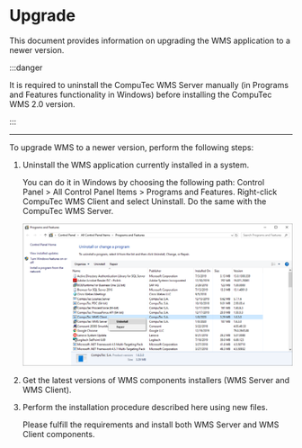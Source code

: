 # Upgrade

This document provides information on upgrading the WMS application to a newer version.

:::danger

It is required to uninstall the CompuTec WMS Server manually (in Programs and Features functionality in Windows) before installing the CompuTec WMS 2.0 version.

:::

---

To upgrade WMS to a newer version, perform the following steps:

1. Uninstall the WMS application currently installed in a system.

    You can do it in Windows by choosing the following path: Control Panel > All Control Panel Items > Programs and Features. Right-click CompuTec WMS Client and select Uninstall. Do the same with the CompuTec WMS Server.

    ![Uninstall](./media/uninstall.png)

2. Get the latest versions of WMS components installers (WMS Server and WMS Client).

3. Perform the installation procedure described here using new files.

    Please fulfill the requirements and install both WMS Server and WMS Client components.

